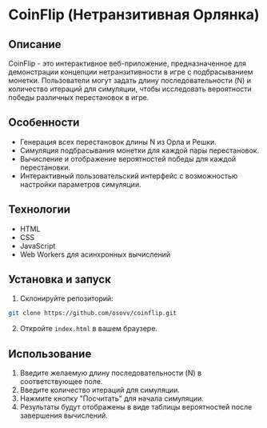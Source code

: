 # CoinFlip (Нетранзитивная Орлянка)

## Описание

CoinFlip - это интерактивное веб-приложение, предназначенное для демонстрации концепции нетранзитивности в игре с подбрасыванием монетки. Пользователи могут задать длину последовательности (N) и количество итераций для симуляции, чтобы исследовать вероятности победы различных перестановок в игре.

## Особенности

- Генерация всех перестановок длины N из Орла и Решки.
- Симуляция подбрасывания монетки для каждой пары перестановок.
- Вычисление и отображение вероятностей победы для каждой перестановки.
- Интерактивный пользовательский интерфейс с возможностью настройки параметров симуляции.

## Технологии

- HTML
- CSS
- JavaScript
- Web Workers для асинхронных вычислений

## Установка и запуск

1. Склонируйте репозиторий:

```bash
git clone https://github.com/osovv/coinflip.git
```

2. Откройте `index.html` в вашем браузере.

## Использование

1. Введите желаемую длину последовательности (N) в соответствующее поле.
2. Введите количество итераций для симуляции.
3. Нажмите кнопку "Посчитать" для начала симуляции.
4. Результаты будут отображены в виде таблицы вероятностей после завершения вычислений.
